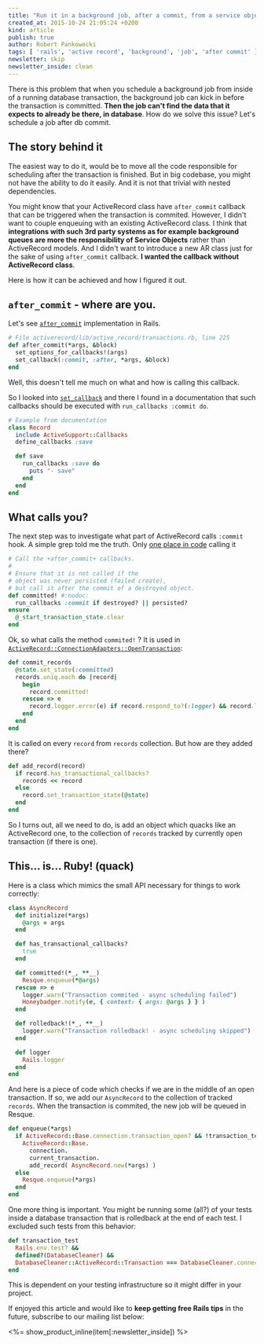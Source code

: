 ```yaml
---
title: "Run it in a background job, after a commit, from a service object"
created_at: 2015-10-24 21:05:24 +0200
kind: article
publish: true
author: Robert Pankowecki
tags: [ 'rails', 'active record', 'background', 'job', 'after commit' ]
newsletter: skip
newsletter_inside: clean
---
```


There is this problem that when you schedule a background job from inside of a running
database transaction, the background job can kick in before the transaction is committed.
**Then the job can't find the data that it expects to already be there, in database**.
How do we solve this issue? Let's schedule a job after db commit.

<!-- more -->

## The story behind it

The easiest way to do it, would be to move all the code responsible for scheduling
after the transaction is finished. But in big codebase, you might not have the ability
to do it easily. And it is not that trivial with nested dependencies.

You might know that your ActiveRecord class have `after_commit` callback that can be
triggered when the transaction is commited. However, I didn't want to couple enqueuing
with an existing ActiveRecord class. I think that
**integrations with such 3rd party systems as for example background queues are more the responsibility
of Service Objects** rather than ActiveRecord models.
And I didn't want to introduce a new AR class just for the sake
of using `after_commit` callback. **I wanted the callback without ActiveRecord class**.

Here is how it can be achieved and how I figured it out.

## `after_commit` - where are you.

Let's see [`after_commit`](http://api.rubyonrails.org/v4.1.0/classes/ActiveRecord/Transactions/ClassMethods.html#method-i-after_commit)
implementation in Rails.

```ruby
# File activerecord/lib/active_record/transactions.rb, line 225
def after_commit(*args, &block)
  set_options_for_callbacks!(args)
  set_callback(:commit, :after, *args, &block)
end
```

Well, this doesn't tell me much on what and how is calling this callback.

So I looked into [`set_callback`](https://github.com/rails/rails/blob/10ac0155b19ea5b457417244f4f327404b997935/activesupport/lib/active_support/callbacks.rb#L34)
and there I found in a documentation that such callbacks should be executed with `run_callbacks :commit do`.

```ruby
# Example from documentation
class Record
  include ActiveSupport::Callbacks
  define_callbacks :save

  def save
    run_callbacks :save do
      puts "- save"
    end
  end
end
```

## What calls you?

The next step was to investigate what part of ActiveRecord calls `:commit` hook. A simple grep told me the truth.
Only [one place in code](https://github.com/rails/rails/blob/10ac0155b19ea5b457417244f4f327404b997935/activerecord/lib/active_record/transactions.rb#L295) calling it

```ruby
# Call the +after_commit+ callbacks.
#
# Ensure that it is not called if the
# object was never persisted (failed create),
# but call it after the commit of a destroyed object.
def committed! #:nodoc:
  run_callbacks :commit if destroyed? || persisted?
ensure
  @_start_transaction_state.clear
end
```

Ok, so what calls the method `commited!` ? It is used in
[`ActiveRecord::ConnectionAdapters::OpenTransaction`](https://github.com/rails/rails/blob/10ac0155b19ea5b457417244f4f327404b997935/activerecord/lib/active_record/connection_adapters/abstract/transaction.rb#L147):

```ruby
def commit_records
  @state.set_state(:committed)
  records.uniq.each do |record|
    begin
      record.committed!
    rescue => e
      record.logger.error(e) if record.respond_to?(:logger) && record.logger
    end
  end
end
```

It is called on every `record` from `records` collection. But how are they added there?

```ruby
def add_record(record)
  if record.has_transactional_callbacks?
    records << record
  else
    record.set_transaction_state(@state)
  end
end
```

So I turns out, all we need to do, is add an object which quacks like an ActiveRecord one, to the collection
of `records` tracked by currently open transaction (if there is one).

## This... is... Ruby! (quack)

Here is a class which mimics the small API necessary for things to work correctly:

```ruby
class AsyncRecord
  def initialize(*args)
    @args = args
  end

  def has_transactional_callbacks?
    true
  end

  def committed!(*_, **__)
    Resque.enqueue(*@args)
  rescue => e
    logger.warn("Transaction commited - async scheduling failed")
    Honeybadger.notify(e, { context: { args: @args } } )
  end

  def rolledback!(*_, **__)
    logger.warn("Transaction rolledback! - async scheduling skipped")
  end

  def logger
    Rails.logger
  end
end
```

And here is a piece of code which checks if we are in the middle of an open transaction.
If so, we add our `AsyncRecord` to the collection of tracked `records`. When the transaction
is commited, the new job will be queued in Resque.

```ruby
def enqueue(*args)
  if ActiveRecord::Base.connection.transaction_open? && !transaction_test
    ActiveRecord::Base.
      connection.
      current_transaction.
      add_record( AsyncRecord.new(*args) )
  else
    Resque.enqueue(*args)
  end
end
```

One more thing is important. You might be running some (all?) of your tests inside a database transaction
that is rolledback at the end of each test. I excluded such tests from this behavior:

```ruby
def transaction_test
  Rails.env.test? && 
  defined?(DatabaseCleaner) && 
  DatabaseCleaner::ActiveRecord::Transaction === DatabaseCleaner.connections.first.strategy
end
```

This is dependent on your testing infrastructure so it might differ in your project.

If enjoyed this article and would like to **keep getting free Rails tips** in the future, subscribe
to our mailing list below:

<%= show_product_inline(item[:newsletter_inside]) %>

